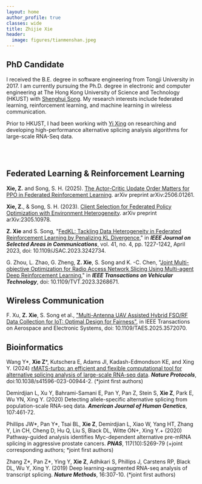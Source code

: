 ```yaml
---
layout: home
author_profile: true
classes: wide
title: Zhijie Xie
header:
  image: figures/tianmenshan.jpeg
---
```


PhD Candidate
-------------

<!--
<img src="figures/santamonica.jpg" style='float: right' height="220">
-->

I received the B.E. degree in software engineering from Tongji University in 2017. I am currently pursuing the Ph.D. degree in electronic and computer engineering at The Hong Kong University of Science and Technology (HKUST) with [Shenghui Song](https://eeshsong.home.ece.ust.hk/). My research interests include federated learning, reinforcement learning, and machine learning in wireless communication.

Prior to HKUST, I had been working with [Yi Xing](https://xinglab.org/people/yi-xing/) on researching and developing high-performance alternative splicing analysis algorithms for large-scale RNA-Seq data.

<br>
<br>

Federated Learning & Reinforcement Learning
-------------------------------------------

**Xie, Z.** and Song, S. H. (2025). [The Actor-Critic Update Order Matters for PPO in Federated Reinforcement Learning](https://arxiv.org/abs/2506.01261). arXiv preprint arXiv:2506.01261.

**Xie, Z.**, & Song, S. H. (2023). [Client Selection for Federated Policy Optimization with Environment Heterogeneity](https://arxiv.org/abs/2305.10978). arXiv preprint arXiv:2305.10978.

**Z. Xie** and S. Song, "[FedKL: Tackling Data Heterogeneity in Federated Reinforcement Learning by Penalizing KL Divergence](https://ieeexplore.ieee.org/document/10038492)," in ***IEEE Journal on Selected Areas in Communications***, vol. 41, no. 4, pp. 1227-1242, April 2023, doi: 10.1109/JSAC.2023.3242734.

G. Zhou, L. Zhao, G. Zheng, **Z. Xie**, S. Song and K. -C. Chen, "[Joint Multi-objective Optimization for Radio Access Network Slicing Using Multi-agent Deep Reinforcement Learning](https://ieeexplore.ieee.org/document/10106015)," in ***IEEE Transactions on Vehicular Technology***, doi: 10.1109/TVT.2023.3268671.


Wireless Communication
----------------------

F. Xu, **Z. Xie**, S. Song et al., ["Multi-Antenna UAV Assisted Hybrid FSO/RF Data Collection for IoT: Optimal Design for Fairness"](https://ieeexplore.ieee.org/document/11008692), in IEEE Transactions on Aerospace and Electronic Systems, doi: 10.1109/TAES.2025.3572070.


Bioinformatics
--------------

Wang Y\*, **Xie Z**\*, Kutschera E, Adams JI, Kadash-Edmondson KE, and Xing Y. (2024) [rMATS-turbo: an efficient and flexible computational tool for alternative splicing analysis of large-scale RNA-seq data](https://www.nature.com/articles/s41596-023-00944-2). ***Nature Protocols***, doi:10.1038/s41596-023-00944-2. (*joint first authors)

Demirdjian L, Xu Y, Bahrami-Samani E, Pan Y, Pan Z, Stein S, **Xie Z**, Park E, Wu YN, Xing Y. (2020) Detecting allele-specific alternative splicing from population-scale RNA-seq data. ***American Journal of Human Genetics***, 107:461-72.

Phillips JW\*, Pan Y\*, Tsai BL, **Xie Z**, Demirdjian L, Xiao W, Yang HT, Zhang Y, Lin CH, Cheng D, Hu Q, Liu S, Black DL, Witte ON+, Xing Y.+ (2020) Pathway-guided analysis identifies Myc-dependent alternative pre-mRNA splicing in aggressive prostate cancers. ***PNAS***, 117(10):5269-79 (+joint corresponding authors; *joint first authors)

Zhang Z\*, Pan Z\*, Ying Y, **Xie Z**, Adhikari S, Phillips J, Carstens RP, Black DL, Wu Y, Xing Y. (2019) Deep learning-augmented RNA-seq analysis of transcript splicing. ***Nature Methods***, 16:307-10. (*joint first authors)
